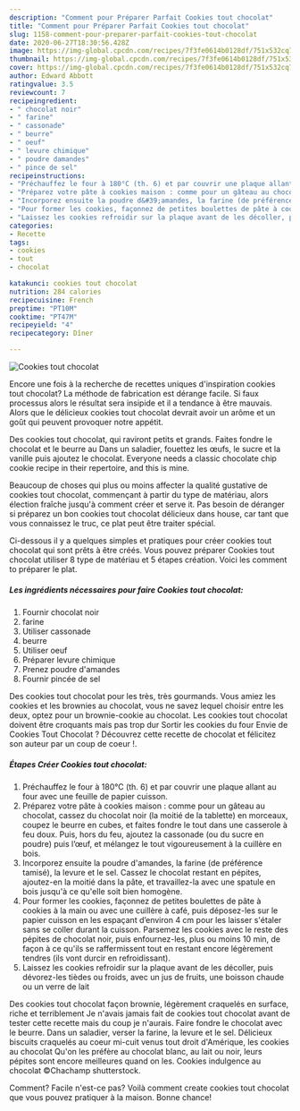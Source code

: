 ```yaml
---
description: "Comment pour Préparer Parfait Cookies tout chocolat"
title: "Comment pour Préparer Parfait Cookies tout chocolat"
slug: 1158-comment-pour-preparer-parfait-cookies-tout-chocolat
date: 2020-06-27T18:30:56.428Z
image: https://img-global.cpcdn.com/recipes/7f3fe0614b0128df/751x532cq70/cookies-tout-chocolat-photo-principale-de-la-recette.jpg
thumbnail: https://img-global.cpcdn.com/recipes/7f3fe0614b0128df/751x532cq70/cookies-tout-chocolat-photo-principale-de-la-recette.jpg
cover: https://img-global.cpcdn.com/recipes/7f3fe0614b0128df/751x532cq70/cookies-tout-chocolat-photo-principale-de-la-recette.jpg
author: Edward Abbott
ratingvalue: 3.5
reviewcount: 7
recipeingredient:
- " chocolat noir"
- " farine"
- " cassonade"
- " beurre"
- " oeuf"
- " levure chimique"
- " poudre damandes"
- " pince de sel"
recipeinstructions:
- "Préchauffez le four à 180°C (th. 6) et par couvrir une plaque allant au four avec une feuille de papier cuisson."
- "Préparez votre pâte à cookies maison : comme pour un gâteau au chocolat, cassez du chocolat noir (la moitié de la tablette) en morceaux, coupez le beurre en cubes, et faites fondre le tout dans une casserole à feu doux. Puis, hors du feu, ajoutez la cassonade (ou du sucre en poudre) puis l’œuf, et mélangez le tout vigoureusement à la cuillère en bois."
- "Incorporez ensuite la poudre d&#39;amandes, la farine (de préférence tamisé), la levure et le sel. Cassez le chocolat restant en pépites, ajoutez-en la moitié dans la pâte, et travaillez-la avec une spatule en bois jusqu&#39;à ce qu&#39;elle soit bien homogène."
- "Pour former les cookies, façonnez de petites boulettes de pâte à cookies à la main ou avec une cuillère à café, puis déposez-les sur le papier cuisson en les espaçant d’environ 4 cm pour les laisser s&#39;étaler sans se coller durant la cuisson. Parsemez les cookies avec le reste des pépites de chocolat noir, puis enfournez-les, plus ou moins 10 min, de façon à ce qu&#39;ils se raffermissent tout en restant encore légèrement tendres (ils vont durcir en refroidissant)."
- "Laissez les cookies refroidir sur la plaque avant de les décoller, puis dévorez-les tièdes ou froids, avec un jus de fruits, une boisson chaude ou un verre de lait"
categories:
- Recette
tags:
- cookies
- tout
- chocolat

katakunci: cookies tout chocolat 
nutrition: 284 calories
recipecuisine: French
preptime: "PT10M"
cooktime: "PT47M"
recipeyield: "4"
recipecategory: Dîner

---
```



![Cookies tout chocolat](https://img-global.cpcdn.com/recipes/7f3fe0614b0128df/751x532cq70/cookies-tout-chocolat-photo-principale-de-la-recette.jpg)

Encore une fois à la recherche de recettes uniques d'inspiration cookies tout chocolat? La méthode de fabrication est dérange facile. Si faux processus alors le résultat sera insipide et il a tendance à être mauvais. Alors que le délicieux cookies tout chocolat devrait avoir un arôme et un goût qui peuvent provoquer notre appétit.

Des cookies tout chocolat, qui raviront petits et grands. Faites fondre le chocolat et le beurre au Dans un saladier, fouettez les œufs, le sucre et la vanille puis ajoutez le chocolat. Everyone needs a classic chocolate chip cookie recipe in their repertoire, and this is mine.

Beaucoup de choses qui plus ou moins affecter la qualité gustative de cookies tout chocolat, commençant à partir du type de matériau, alors élection fraîche jusqu'à comment créer et serve it. Pas besoin de déranger si préparez un bon cookies tout chocolat délicieux dans house, car tant que vous connaissez le truc, ce plat peut être traiter spécial.


Ci-dessous il y a quelques simples et pratiques pour créer cookies tout chocolat qui sont prêts à être créés. Vous pouvez préparer Cookies tout chocolat utiliser 8 type de matériau et 5 étapes création. Voici les comment to préparer le plat.

<!--inarticleads1-->

##### Les ingrédients nécessaires pour faire Cookies tout chocolat:

1. Fournir  chocolat noir
1.   farine
1. Utiliser  cassonade
1.   beurre
1. Utiliser  oeuf
1. Préparer  levure chimique
1. Prenez  poudre d&#39;amandes
1. Fournir  pincée de sel


Des cookies tout chocolat pour les très, très gourmands. Vous amiez les cookies et les brownies au chocolat, vous ne savez lequel choisir entre les deux, optez pour un brownie-cookie au chocolat. Les cookies tout chocolat doivent être croquants mais pas trop dur Sortir les cookies du four Envie de Cookies Tout Chocolat ? Découvrez cette recette de chocolat et félicitez son auteur par un coup de coeur !. 

<!--inarticleads2-->

##### Étapes Créer Cookies tout chocolat:

1. Préchauffez le four à 180°C (th. 6) et par couvrir une plaque allant au four avec une feuille de papier cuisson.
1. Préparez votre pâte à cookies maison : comme pour un gâteau au chocolat, cassez du chocolat noir (la moitié de la tablette) en morceaux, coupez le beurre en cubes, et faites fondre le tout dans une casserole à feu doux. Puis, hors du feu, ajoutez la cassonade (ou du sucre en poudre) puis l’œuf, et mélangez le tout vigoureusement à la cuillère en bois.
1. Incorporez ensuite la poudre d&#39;amandes, la farine (de préférence tamisé), la levure et le sel. Cassez le chocolat restant en pépites, ajoutez-en la moitié dans la pâte, et travaillez-la avec une spatule en bois jusqu&#39;à ce qu&#39;elle soit bien homogène.
1. Pour former les cookies, façonnez de petites boulettes de pâte à cookies à la main ou avec une cuillère à café, puis déposez-les sur le papier cuisson en les espaçant d’environ 4 cm pour les laisser s&#39;étaler sans se coller durant la cuisson. Parsemez les cookies avec le reste des pépites de chocolat noir, puis enfournez-les, plus ou moins 10 min, de façon à ce qu&#39;ils se raffermissent tout en restant encore légèrement tendres (ils vont durcir en refroidissant).
1. Laissez les cookies refroidir sur la plaque avant de les décoller, puis dévorez-les tièdes ou froids, avec un jus de fruits, une boisson chaude ou un verre de lait


Des cookies tout chocolat façon brownie, légèrement craquelés en surface, riche et terriblement Je n&#39;avais jamais fait de cookies tout chocolat avant de tester cette recette mais du coup je n&#39;aurais. Faire fondre le chocolat avec le beurre. Dans un saladier, verser la farine, la levure et le sel. Délicieux biscuits craquelés au coeur mi-cuit venus tout droit d&#39;Amérique, les cookies au chocolat Qu&#39;on les préfère au chocolat blanc, au lait ou noir, leurs pépites sont encore meilleures quand on les. Cookies indulgence au chocolat ©Chachamp shutterstock. 


Comment? Facile n'est-ce pas? Voilà comment create cookies tout chocolat que vous pouvez pratiquer à la maison. Bonne chance!
